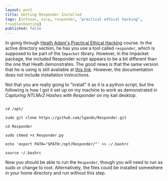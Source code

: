 ```yaml
---
layout: post
title: Getting Responder Installed
tags: [infosec, oscp, responder, "practical ethical hacking",
troubleshooting]
published: false
---
```


In going through [Heath Adam's Practical Ethical
Hacking](https://www.udemy.com/course/practical-ethical-hacking/learn/lecture/17235986#questions/9609068)
course. In the active directory section, he has you use a tool called
`responder`, which is supposed to be part of the `Impacket` library.
However, in the Impacket package, the included Responder script appears to
be a bit different than the one that Heath demonstrates. The good news is
that the same version that he is using is still avaliable at [this
link](https://github.com/lgandx/Responder). However, the documentation
does not include installation instructions.

Not that you are really going to "install" it as it is a python script,
but the following is how I got it set up on my machine to work as
demonstrated in *Capturing NTLMv2 Hashes with Responder* on my kali
desktop.

```

cd /opt/

sudo git clone https://github.com/lgandx/Responder.git

cd Responder

sudo chmod +x Responder.py

echo 'export PATH="$PATH:/opt/Responder/"' >> ~/.bashrc

source ~/.bashrc

```

Now you should be able to run the `Responder`, though you will need to run
as sudo or change to root. Alternatively, the files could be installed
somewhere in your home directory and run without this step. 
